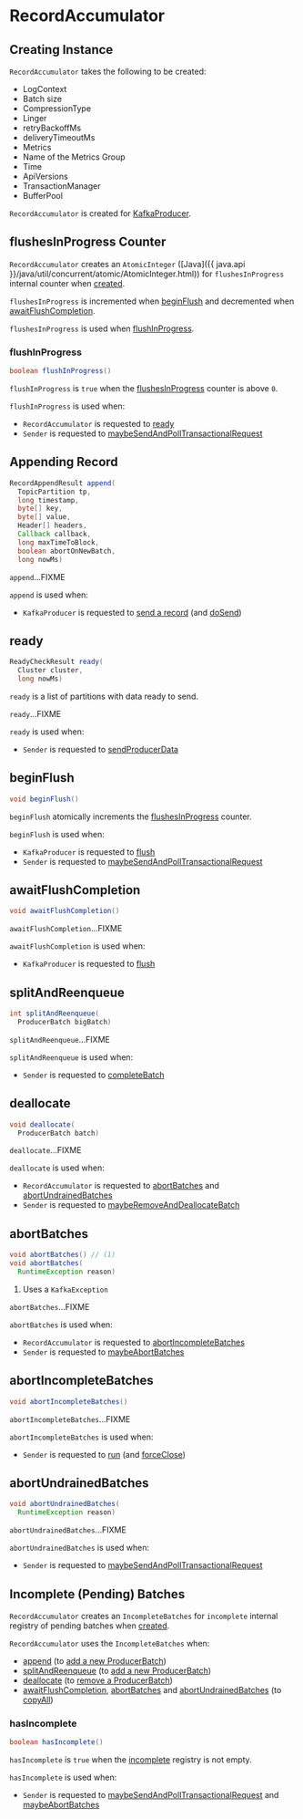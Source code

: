 # RecordAccumulator

## Creating Instance

`RecordAccumulator` takes the following to be created:

* <span id="logContext"> LogContext
* <span id="batchSize"> Batch size
* <span id="compression"> CompressionType
* <span id="lingerMs"> Linger
* <span id="retryBackoffMs"> retryBackoffMs
* <span id="deliveryTimeoutMs"> deliveryTimeoutMs
* <span id="metrics"> Metrics
* <span id="metricGrpName"> Name of the Metrics Group
* <span id="time"> Time
* <span id="apiVersions"> ApiVersions
* <span id="transactionManager"> TransactionManager
* <span id="bufferPool"> BufferPool

`RecordAccumulator` is created for [KafkaProducer](KafkaProducer.md#accumulator).

## <span id="flushesInProgress"> flushesInProgress Counter

`RecordAccumulator` creates an `AtomicInteger` ([Java]({{ java.api }}/java/util/concurrent/atomic/AtomicInteger.html)) for `flushesInProgress` internal counter when [created](#creating-instance).

`flushesInProgress` is incremented when [beginFlush](#beginFlush) and decremented when [awaitFlushCompletion](#awaitFlushCompletion).

`flushesInProgress` is used when [flushInProgress](#flushInProgress).

### <span id="flushInProgress"> flushInProgress

```java
boolean flushInProgress()
```

`flushInProgress` is `true` when the [flushesInProgress](#flushesInProgress) counter is above `0`.

`flushInProgress` is used when:

* `RecordAccumulator` is requested to [ready](#ready)
* `Sender` is requested to [maybeSendAndPollTransactionalRequest](Sender.md#maybeSendAndPollTransactionalRequest)

## <span id="append"> Appending Record

```java
RecordAppendResult append(
  TopicPartition tp,
  long timestamp,
  byte[] key,
  byte[] value,
  Header[] headers,
  Callback callback,
  long maxTimeToBlock,
  boolean abortOnNewBatch,
  long nowMs)
```

`append`...FIXME

`append` is used when:

* `KafkaProducer` is requested to [send a record](KafkaProducer.md#send) (and [doSend](KafkaProducer.md#doSend))

## <span id="ready"> ready

```java
ReadyCheckResult ready(
  Cluster cluster,
  long nowMs)
```

`ready` is a list of partitions with data ready to send.

`ready`...FIXME

`ready` is used when:

* `Sender` is requested to [sendProducerData](Sender.md#sendProducerData)

## <span id="beginFlush"> beginFlush

```java
void beginFlush()
```

`beginFlush` atomically increments the [flushesInProgress](#flushesInProgress) counter.

`beginFlush` is used when:

* `KafkaProducer` is requested to [flush](KafkaProducer.md#flush)
* `Sender` is requested to [maybeSendAndPollTransactionalRequest](Sender.md#maybeSendAndPollTransactionalRequest)

## <span id="awaitFlushCompletion"> awaitFlushCompletion

```java
void awaitFlushCompletion()
```

`awaitFlushCompletion`...FIXME

`awaitFlushCompletion` is used when:

* `KafkaProducer` is requested to [flush](KafkaProducer.md#flush)

## <span id="splitAndReenqueue"> splitAndReenqueue

```java
int splitAndReenqueue(
  ProducerBatch bigBatch)
```

`splitAndReenqueue`...FIXME

`splitAndReenqueue` is used when:

* `Sender` is requested to [completeBatch](Sender.md#completeBatch)

## <span id="deallocate"> deallocate

```java
void deallocate(
  ProducerBatch batch)
```

`deallocate`...FIXME

`deallocate` is used when:

* `RecordAccumulator` is requested to [abortBatches](#abortBatches) and [abortUndrainedBatches](#abortUndrainedBatches)
* `Sender` is requested to [maybeRemoveAndDeallocateBatch](Sender.md#maybeRemoveAndDeallocateBatch)

## <span id="abortBatches"> abortBatches

```java
void abortBatches() // (1)
void abortBatches(
  RuntimeException reason)
```

1. Uses a `KafkaException`

`abortBatches`...FIXME

`abortBatches` is used when:

* `RecordAccumulator` is requested to [abortIncompleteBatches](#abortIncompleteBatches)
* `Sender` is requested to [maybeAbortBatches](Sender.md#maybeAbortBatches)

## <span id="abortIncompleteBatches"> abortIncompleteBatches

```java
void abortIncompleteBatches()
```

`abortIncompleteBatches`...FIXME

`abortIncompleteBatches` is used when:

* `Sender` is requested to [run](Sender.md#run) (and [forceClose](Sender.md#forceClose))

## <span id="abortUndrainedBatches"> abortUndrainedBatches

```java
void abortUndrainedBatches(
  RuntimeException reason)
```

`abortUndrainedBatches`...FIXME

`abortUndrainedBatches` is used when:

* `Sender` is requested to [maybeSendAndPollTransactionalRequest](Sender.md#maybeSendAndPollTransactionalRequest)

## <span id="incomplete"> Incomplete (Pending) Batches

`RecordAccumulator` creates an `IncompleteBatches` for `incomplete` internal registry of pending batches when [created](#creating-instance).

`RecordAccumulator` uses the `IncompleteBatches` when:

* [append](#append) (to [add a new ProducerBatch](IncompleteBatches.md#add))
* [splitAndReenqueue](#splitAndReenqueue) (to [add a new ProducerBatch](IncompleteBatches.md#add))
* [deallocate](#deallocate) (to [remove a ProducerBatch](IncompleteBatches.md#remove))
* [awaitFlushCompletion](#awaitFlushCompletion), [abortBatches](#abortBatches) and [abortUndrainedBatches](#abortUndrainedBatches) (to [copyAll](IncompleteBatches.md#copyAll))

### <span id="hasIncomplete"> hasIncomplete

```java
boolean hasIncomplete()
```

`hasIncomplete` is `true` when the [incomplete](#incomplete) registry is not empty.

`hasIncomplete` is used when:

* `Sender` is requested to [maybeSendAndPollTransactionalRequest](Sender.md#maybeSendAndPollTransactionalRequest) and [maybeAbortBatches](Sender.md#maybeAbortBatches)
